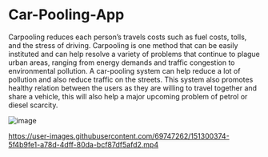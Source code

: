 # Car-Pooling-App
Carpooling reduces each person’s travels costs such as fuel costs, tolls, and the stress of driving. Carpooling is one method that can be easily instituted and can help resolve a variety of problems that continue to plague urban areas, ranging from energy demands and traffic congestion to environmental pollution.
A car-pooling system can help reduce a lot of pollution and also reduce traffic on the streets. This system also promotes healthy relation between the users as they are willing to travel together and share a vehicle, this will also help a major upcoming problem of petrol or diesel scarcity. 

![image](https://user-images.githubusercontent.com/69747262/151299953-027c8994-caa9-47c2-9592-486f1fb7c4dc.png)


https://user-images.githubusercontent.com/69747262/151300374-5f4b9fe1-a78d-4dff-80da-bcf87df5afd2.mp4

